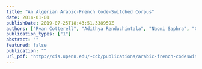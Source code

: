 ```yaml
---
title: "An Algerian Arabic-French Code-Switched Corpus"
date: 2014-01-01
publishDate: 2019-07-25T18:43:51.338959Z
authors: ["Ryan Cotterell", "Adithya Renduchintala", "Naomi Saphra", "Chris Callison-Burch"]
publication_types: ["1"]
abstract: ""
featured: false
publication: ""
url_pdf: "http://cis.upenn.edu/~ccb/publications/arabic-french-codeswitching.pdf"
---
```


